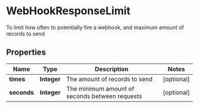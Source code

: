 

# WebHookResponseLimit

To limit how often to potentially fire a webhook, and maximum amount of records to send

## Properties

| Name | Type | Description | Notes |
|------------ | ------------- | ------------- | -------------|
|**times** | **Integer** | The amount of records to send |  [optional] |
|**seconds** | **Integer** | The minimum amount of seconds between requests |  [optional] |



